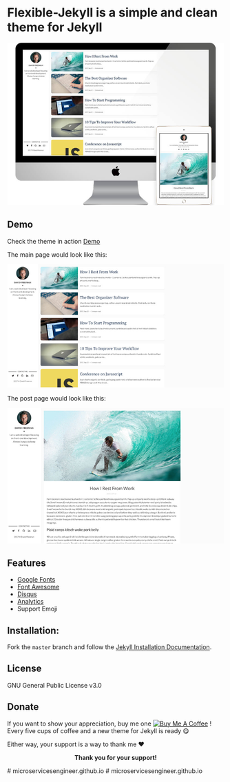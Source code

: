 # Flexible-Jekyll is a simple and clean theme for Jekyll

![](https://github.com/artemsheludko/flexible-jekyll/blob/master/assets/img/promo-img.jpg?raw=true)

## Demo

Check the theme in action [Demo](https://artemsheludko.github.io/flexible-jekyll/)

The main page would look like this:

![Main page preview](https://github.com/artemsheludko/flexible-jekyll/blob/master/assets/img/home-page.jpg?raw=true)

The post page would look like this:

![Post page preview](https://github.com/artemsheludko/flexible-jekyll/blob/master/assets/img/post-example.jpg?raw=true)

## Features

- [Google Fonts](https://fonts.google.com/)
- [Font Awesome](http://fontawesome.io/)
- [Disqus](https://disqus.com/)
- [Analytics](https://analytics.google.com/analytics/web/)
- Support Emoji

## Installation:

Fork the ``master`` branch and follow the [Jekyll Installation Documentation](https://jekyllrb.com/docs/installation/).

## License

GNU General Public License v3.0

## Donate

<p>If you want to show your appreciation, buy me one <a href="https://www.buymeacoffee.com/artemsheludko" target="_blank"><img src="https://www.buymeacoffee.com/assets/img/custom_images/orange_img.png" alt="Buy Me A Coffee" style="height: auto !important;width: auto !important;" ></a> ! Every five cups of coffee and a new theme for Jekyll is ready 😋</p>
<p>Either way, your support is a way to thank me ❤️</p>
<p align="center"><b>Thank you for your support!</b></p>
# microservicesengineer.github.io
# microservicesengineer.github.io
